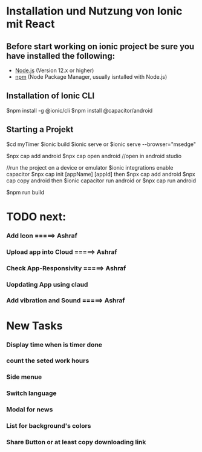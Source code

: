 # Installation und Nutzung von Ionic mit React

## Before start working on ionic project be sure you have installed the following:
- [Node.js](https://nodejs.org/) (Version 12.x or higher)
- [npm](https://www.npmjs.com/) (Node Package Manager, usually isntalled with Node.js)

## Installation of Ionic CLI
$npm install -g @ionic/cli
$npm install @capacitor/android

## Starting a Projekt
$cd myTimer
$ionic build
$ionic serve
or
$ionic serve --browser="msedge"

$npx cap add android
$npx cap open android //open in android studio


//run the project on a device or emulator
$ionic integrations enable capacitor
$npx cap init [appName] [appId]
then
$npx cap add android
$npx cap copy android
then
$ionic capacitor run android 
or 
$npx cap run android


$npm run build

# TODO next:
### Add Icon                    =====> Ashraf
### Upload app into Cloud       =====> Ashraf
### Check App-Responsivity      =====> Ashraf
### Uopdating App using claud
### Add vibration and Sound     =====> Ashraf

# New Tasks
### Display time when is timer done
### count the seted work hours
### Side menue
### Switch language
### Modal for news
### List for background's colors
### Share Button or at least copy downloading link



